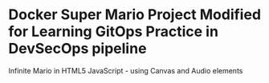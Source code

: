 # Docker Super Mario Project Modified for Learning GitOps Practice in DevSecOps pipeline
Infinite Mario in HTML5 JavaScript - using Canvas and Audio elements

```



